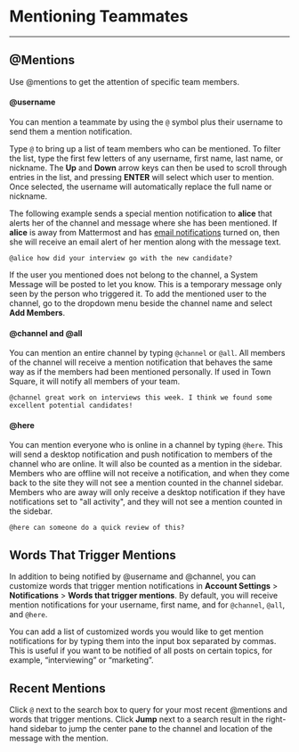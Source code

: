 # Mentioning Teammates
_____

## @Mentions
Use @mentions to get the attention of specific team members.

#### @username
You can mention a teammate by using the `@` symbol plus their username to send them a mention notification. 

Type `@` to bring up a list of team members who can be mentioned. To filter the list, type the first few letters of any username, first name, last name, or nickname. The **Up** and **Down** arrow keys can then be used to scroll through entries in the list, and pressing **ENTER** will select which user to mention. Once selected, the username will automatically replace the full name or nickname. 

The following example sends a special mention notification to **alice** that alerts her of the channel and message where she has been mentioned. If **alice** is away from Mattermost and has [email notifications](http://docs.mattermost.com/help/getting-started/configuring-notifications.html#email-notifications) turned on, then she will receive an email alert of her mention along with the message text.

```
@alice how did your interview go with the new candidate?
```

If the user you mentioned does not belong to the channel, a System Message will be posted to let you know. This is a temporary message only seen by the person who triggered it. To add the mentioned user to the channel, go to the dropdown menu beside the channel name and select **Add Members**. 

#### @channel and @all
You can mention an entire channel by typing `@channel` or `@all`. All members of the channel will receive a mention notification that behaves the same way as if the members had been mentioned personally. If used in Town Square, it will notify all members of your team.

```
@channel great work on interviews this week. I think we found some excellent potential candidates!
```

#### @here
You can mention everyone who is online in a channel by typing `@here`. This will send a desktop notification and push notification to members of the channel who are online. It will also be counted as a mention in the sidebar. Members who are offline will not receive a notification, and when they come back to the site they will not see a mention counted in the channel sidebar. Members who are away will only receive a desktop notification if they have notifications set to "all activity", and they will not see a mention counted in the sidebar. 

```
@here can someone do a quick review of this?
```

## Words That Trigger Mentions
In addition to being notified by @username and @channel, you can customize words that trigger mention notifications in **Account Settings** > **Notifications** > **Words that trigger mentions**. By default, you will receive mention notifications for your username, first name, and for `@channel`, `@all`, and `@here`. 

You can add a list of customized words you would like to get mention notifications for by typing them into the input box separated by commas. This is useful if you want to be notified of all posts on certain topics, for example, “interviewing” or “marketing”.

## Recent Mentions
Click `@` next to the search box to query for your most recent @mentions and words that trigger mentions. Click **Jump** next to a search result in the right-hand sidebar to jump the center pane to the channel and location of the message with the mention.
